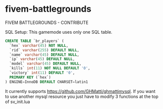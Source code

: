 # fivem-battlegrounds
FIVEM BATTLEGROUNDS - CONTRIBUTE

SQL Setup:
This gamemode uses only one SQL table.

```sql
CREATE TABLE `br_players` (
  `hex` varchar(45) NOT NULL,
  `rid` varchar(255) DEFAULT NULL,
  `name` varchar(45) DEFAULT NULL,
  `ip` varchar(45) DEFAULT NULL,
  `model` varchar(45) DEFAULT NULL,
  `kills` int(11) NOT NULL DEFAULT '0',
  `victory` int(11) DEFAULT '0',
  PRIMARY KEY (`hex`)
) ENGINE=InnoDB DEFAULT CHARSET=latin1
```

It currently supports https://github.com/GHMatti/ghmattimysql.
If you want to use another mysql resource you just have to modify 3 functions at the top of sv_init.lua
